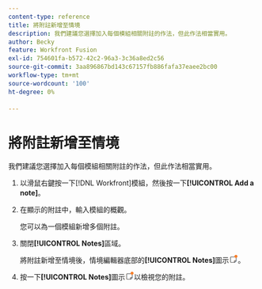 ```yaml
---
content-type: reference
title: 將附註新增至情境
description: 我們建議您選擇加入每個模組相關附註的作法，但此作法相當實用。
author: Becky
feature: Workfront Fusion
exl-id: 754601fa-b572-42c2-96a3-3c36a8ed2c56
source-git-commit: 3aa896867bd143c67157fb886fafa37eaee2bc00
workflow-type: tm+mt
source-wordcount: '100'
ht-degree: 0%

---
```


# 將附註新增至情境

我們建議您選擇加入每個模組相關附註的作法，但此作法相當實用。

1. 以滑鼠右鍵按一下[!DNL Workfront]模組，然後按一下&#x200B;**[!UICONTROL Add a note]**。
1. 在顯示的附註中，輸入模組的概觀。

   您可以為一個模組新增多個附註。

1. 關閉&#x200B;**[!UICONTROL Notes]**&#x200B;區域。

   將附註新增至情境後，情境編輯器底部的&#x200B;**[!UICONTROL Notes]**&#x200B;圖示![附註圖示上會顯示橘色點](assets/notes-icon-w-dot.png)。

1. 按一下&#x200B;**[!UICONTROL Notes]**&#x200B;圖示![帶有點的附註圖示](assets/notes-icon-w-dot.png)以檢視您的附註。
